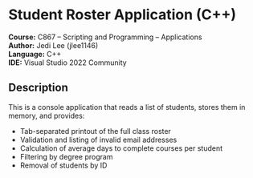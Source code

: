 # Student Roster Application (C++)

**Course:** C867 – Scripting and Programming – Applications  
**Author:** Jedi Lee (jlee1146)  
**Language:** C++  
**IDE:** Visual Studio 2022 Community

## Description

This is a console application that reads a list of students, stores them in memory, and provides:
- Tab-separated printout of the full class roster  
- Validation and listing of invalid email addresses  
- Calculation of average days to complete courses per student  
- Filtering by degree program  
- Removal of students by ID  
